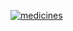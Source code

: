 [![medicines](http://img.youtube.com/vi/JhfVixl7Fsc/0.jpg)](http://www.youtube.com/watch?v=JhfVixl7Fsc "medicinesPrice")